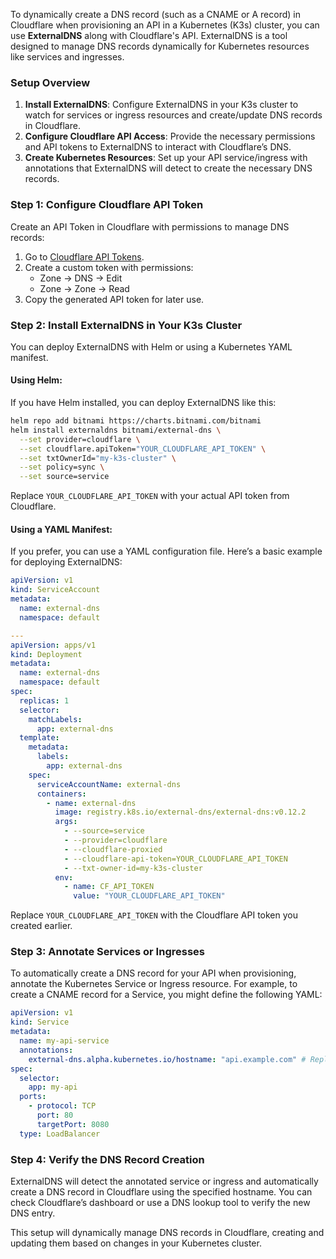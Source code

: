 To dynamically create a DNS record (such as a CNAME or A record) in Cloudflare when provisioning an API in a Kubernetes (K3s) cluster, you can use **ExternalDNS** along with Cloudflare's API. ExternalDNS is a tool designed to manage DNS records dynamically for Kubernetes resources like services and ingresses.

### Setup Overview
1. **Install ExternalDNS**: Configure ExternalDNS in your K3s cluster to watch for services or ingress resources and create/update DNS records in Cloudflare.
2. **Configure Cloudflare API Access**: Provide the necessary permissions and API tokens to ExternalDNS to interact with Cloudflare’s DNS.
3. **Create Kubernetes Resources**: Set up your API service/ingress with annotations that ExternalDNS will detect to create the necessary DNS records.

### Step 1: Configure Cloudflare API Token
Create an API Token in Cloudflare with permissions to manage DNS records:
1. Go to [Cloudflare API Tokens](https://dash.cloudflare.com/profile/api-tokens).
2. Create a custom token with permissions:
   - Zone → DNS → Edit
   - Zone → Zone → Read
3. Copy the generated API token for later use.

### Step 2: Install ExternalDNS in Your K3s Cluster
You can deploy ExternalDNS with Helm or using a Kubernetes YAML manifest.

#### Using Helm:
If you have Helm installed, you can deploy ExternalDNS like this:

```bash
helm repo add bitnami https://charts.bitnami.com/bitnami
helm install externaldns bitnami/external-dns \
  --set provider=cloudflare \
  --set cloudflare.apiToken="YOUR_CLOUDFLARE_API_TOKEN" \
  --set txtOwnerId="my-k3s-cluster" \
  --set policy=sync \
  --set source=service
```

Replace `YOUR_CLOUDFLARE_API_TOKEN` with your actual API token from Cloudflare.

#### Using a YAML Manifest:
If you prefer, you can use a YAML configuration file. Here’s a basic example for deploying ExternalDNS:

```yaml
apiVersion: v1
kind: ServiceAccount
metadata:
  name: external-dns
  namespace: default

---
apiVersion: apps/v1
kind: Deployment
metadata:
  name: external-dns
  namespace: default
spec:
  replicas: 1
  selector:
    matchLabels:
      app: external-dns
  template:
    metadata:
      labels:
        app: external-dns
    spec:
      serviceAccountName: external-dns
      containers:
        - name: external-dns
          image: registry.k8s.io/external-dns/external-dns:v0.12.2
          args:
            - --source=service
            - --provider=cloudflare
            - --cloudflare-proxied
            - --cloudflare-api-token=YOUR_CLOUDFLARE_API_TOKEN
            - --txt-owner-id=my-k3s-cluster
          env:
            - name: CF_API_TOKEN
              value: "YOUR_CLOUDFLARE_API_TOKEN"
```

Replace `YOUR_CLOUDFLARE_API_TOKEN` with the Cloudflare API token you created earlier.

### Step 3: Annotate Services or Ingresses
To automatically create a DNS record for your API when provisioning, annotate the Kubernetes Service or Ingress resource. For example, to create a CNAME record for a Service, you might define the following YAML:

```yaml
apiVersion: v1
kind: Service
metadata:
  name: my-api-service
  annotations:
    external-dns.alpha.kubernetes.io/hostname: "api.example.com" # Replace with your desired hostname
spec:
  selector:
    app: my-api
  ports:
    - protocol: TCP
      port: 80
      targetPort: 8080
  type: LoadBalancer
```

### Step 4: Verify the DNS Record Creation
ExternalDNS will detect the annotated service or ingress and automatically create a DNS record in Cloudflare using the specified hostname. You can check Cloudflare’s dashboard or use a DNS lookup tool to verify the new DNS entry.

This setup will dynamically manage DNS records in Cloudflare, creating and updating them based on changes in your Kubernetes cluster.